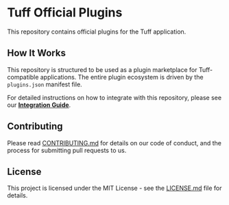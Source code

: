 # Tuff Official Plugins

This repository contains official plugins for the Tuff application.

## How It Works

This repository is structured to be used as a plugin marketplace for Tuff-compatible applications. The entire plugin ecosystem is driven by the `plugins.json` manifest file.

For detailed instructions on how to integrate with this repository, please see our **[Integration Guide](docs/INTEGRATION.md)**.

## Contributing

Please read [CONTRIBUTING.md](CONTRIBUTING.md) for details on our code of conduct, and the process for submitting pull requests to us.

## License

This project is licensed under the MIT License - see the [LICENSE.md](LICENSE.md) file for details.
